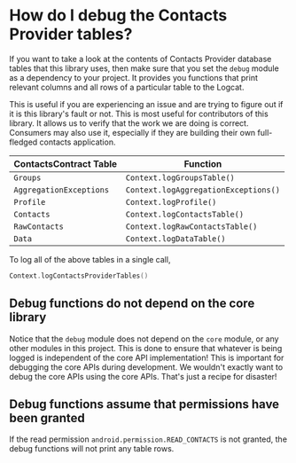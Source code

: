 # How do I debug the Contacts Provider tables?

If you want to take a look at the contents of Contacts Provider database tables that this library
uses, then make sure that you set the `debug` module as a dependency to your project. It provides 
you functions that print relevant columns and all rows of a particular table to the Logcat.

This is useful if you are experiencing an issue and are trying to figure out if it is this library's 
fault or not. This is most useful for contributors of this library. It allows us to verify that the
work we are doing is correct. Consumers may also use it, especially if they are building their own
full-fledged contacts application.

| **ContactsContract Table** | **Function**                         |
|----------------------------|--------------------------------------|
| `Groups`                   | `Context.logGroupsTable()`           |
| `AggregationExceptions`    | `Context.logAggregationExceptions()` |
| `Profile`                  | `Context.logProfile()`               |
| `Contacts`                 | `Context.logContactsTable()`         |
| `RawContacts`              | `Context.logRawContactsTable()`      |
| `Data`                     | `Context.logDataTable()`             |

To log all of the above tables in a single call,

```kotlin
Context.logContactsProviderTables()
```

## Debug functions do not depend on the core library

Notice that the `debug` module does not depend on the `core` module, or any other modules in this
project. This is done to ensure that whatever is being logged is independent of the core API 
implementation! This is important for debugging the core APIs during development. We wouldn't exactly
want to debug the core APIs using the core APIs. That's just a recipe for disaster! 

## Debug functions assume that permissions have been granted

If the read permission `android.permission.READ_CONTACTS` is not granted, the debug functions will
not print any table rows.

